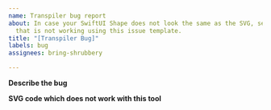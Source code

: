 ```yaml
---
name: Transpiler bug report
about: In case your SwiftUI Shape does not look the same as the SVG, send the SVG
  that is not working using this issue template.
title: "[Transpiler Bug]"
labels: bug
assignees: bring-shrubbery

---
```


**Describe the bug**

**SVG code which does not work with this tool**
